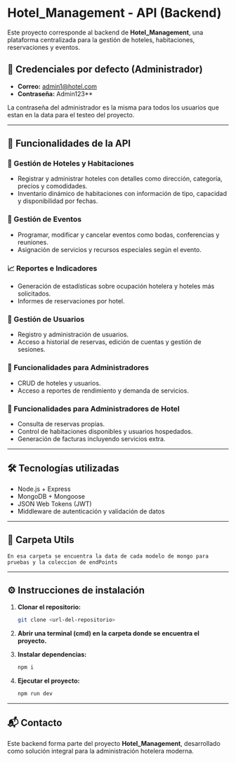 
# Hotel_Management - API (Backend)

Este proyecto corresponde al backend de **Hotel_Management**, una plataforma centralizada para la gestión de hoteles, habitaciones, reservaciones y eventos.

## 🔐 Credenciales por defecto (Administrador)

- **Correo:** admin1@hotel.com  
- **Contraseña:** Admin123**

La contraseña del administrador es la misma para todos los usuarios que estan en la data para el testeo del proyecto.

---

## 🚀 Funcionalidades de la API

### 🏨 Gestión de Hoteles y Habitaciones
- Registrar y administrar hoteles con detalles como dirección, categoría, precios y comodidades.
- Inventario dinámico de habitaciones con información de tipo, capacidad y disponibilidad por fechas.

### 📅 Gestión de Eventos
- Programar, modificar y cancelar eventos como bodas, conferencias y reuniones.
- Asignación de servicios y recursos especiales según el evento.

### 📈 Reportes e Indicadores
- Generación de estadísticas sobre ocupación hotelera y hoteles más solicitados.
- Informes de reservaciones por hotel.

### 👥 Gestión de Usuarios
- Registro y administración de usuarios.
- Acceso a historial de reservas, edición de cuentas y gestión de sesiones.

### 🧾 Funcionalidades para Administradores
- CRUD de hoteles y usuarios.
- Acceso a reportes de rendimiento y demanda de servicios.

### 🏢 Funcionalidades para Administradores de Hotel
- Consulta de reservas propias.
- Control de habitaciones disponibles y usuarios hospedados.
- Generación de facturas incluyendo servicios extra.

---

## 🛠️ Tecnologías utilizadas

- Node.js + Express
- MongoDB + Mongoose
- JSON Web Tokens (JWT)
- Middleware de autenticación y validación de datos

---

## 📂 Carpeta Utils

```
En esa carpeta se encuentra la data de cada modelo de mongo para pruebas y la coleccion de endPoints

```

---

## ⚙️ Instrucciones de instalación

1. **Clonar el repositorio:**
   ```bash
   git clone <url-del-repositorio>
   ```

2. **Abrir una terminal (cmd) en la carpeta donde se encuentra el proyecto.**

3. **Instalar dependencias:**
   ```bash
   npm i
   ```

4. **Ejecutar el proyecto:**
   ```bash
   npm run dev
   ```

---

## 📬 Contacto

Este backend forma parte del proyecto **Hotel_Management**, desarrollado como solución integral para la administración hotelera moderna.
